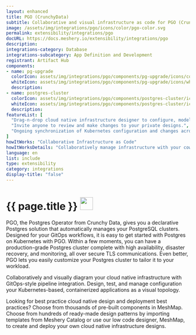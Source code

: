 ```yaml
---
layout: enhanced
title: PGO (CrunchyData)
subtitle: Collaborative and visual infrastructure as code for PGO (CrunchyData)
image: /assets/img/integrations/pgo/icons/color/pgo-color.svg
permalink: extensibility/integrations/pgo
docURL: https://docs.meshery.io/extensibility/integrations/pgo
description: 
integrations-category: Database
integrations-subcategory: App Definition and Development
registrant: Artifact Hub
components: 
- name: pg-upgrade
  colorIcon: assets/img/integrations/pgo/components/pg-upgrade/icons/color/pg-upgrade-color.svg
  whiteIcon: assets/img/integrations/pgo/components/pg-upgrade/icons/white/pg-upgrade-white.svg
  description: 
- name: postgres-cluster
  colorIcon: assets/img/integrations/pgo/components/postgres-cluster/icons/color/postgres-cluster-color.svg
  whiteIcon: assets/img/integrations/pgo/components/postgres-cluster/icons/white/postgres-cluster-white.svg
  description: 
featureList: [
  "Drag-n-drop cloud native infrastructure designer to configure, model, and deploy your workloads.",
  "Invite anyone to review and make changes to your private designs.",
  "Ongoing synchronization of Kubernetes configuration and changes across any number of clusters."
]
howItWorks: "Collaborative Infrastructure as Code"
howItWorksDetails: "Collaboratively manage infrastructure with your coworkers synchronously sharing the same designs."
language: en
list: include
type: extensibility
category: integrations
display-title: "false"
---
```

<h1>{{ page.title }} <img src="{{ page.image }}" style="width: 35px; height: 35px;" /></h1>

<p>
PGO, the Postgres Operator from Crunchy Data, gives you a declarative Postgres solution that automatically manages your PostgreSQL clusters. Designed for your GitOps workflows, it is easy to get started with Postgres on Kubernetes with PGO. Within a few moments, you can have a production-grade Postgres cluster complete with high availability, disaster recovery, and monitoring, all over secure TLS communications. Even better, PGO lets you easily customize your Postgres cluster to tailor it to your workload.
</p>
<p>
    Collaboratively and visually diagram your cloud native infrastructure with GitOps-style pipeline integration. Design, test, and manage configuration your Kubernetes-based, containerized applications as a visual topology.
</p>
<p>
    Looking for best practice cloud native design and deployment best practices? Choose from thousands of pre-built components in MeshMap. Choose from hundreds of ready-made design patterns by importing templates from Meshery Catalog or use our low code designer, MeshMap, to create and deploy your own cloud native infrastructure designs.
</p>
